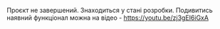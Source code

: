 Проєкт не завершений. Знаходиться у стані розробки. 
Подивитись наявний функціонал можна на відео - https://youtu.be/zj3gEI6iGxA
